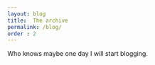 ```yaml
---
layout: blog
title:  The archive  
permalink: /blog/
order : 2
---
```


Who knows maybe one day I will start blogging. 

